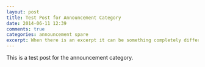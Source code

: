 ```yaml
---
layout: post
title: Test Post for Announcement Category
date: 2014-06-11 12:39
comments: true
categories: announcement spare
excerpt: When there is an excerpt it can be something completely different, even if it is longer than the post itself.
---
```


This is a test post for the announcement category.
